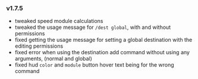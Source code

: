### v1.7.5
* tweaked speed module calculations
* tweaked the usage message for `/dest global`, with and without permissions
* fixed getting the usage message for setting a global destination with the editing permissions
* fixed error when using the destination add command without using any arguments, (normal and global)
* fixed hud `color` and `module` button hover text being for the wrong command